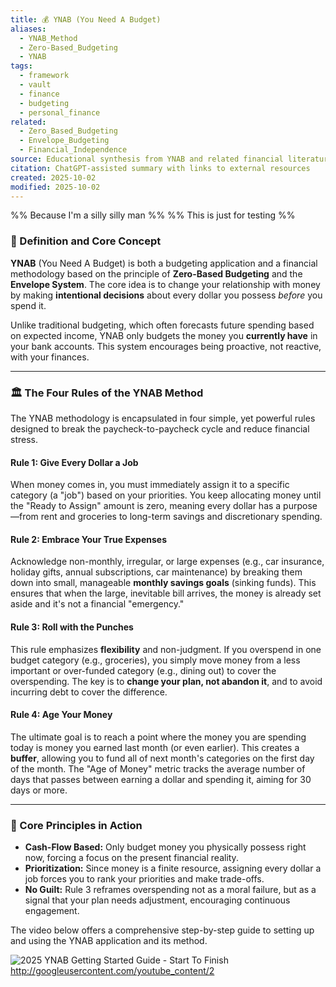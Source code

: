 ```yaml
---
title: 💰 YNAB (You Need A Budget)
aliases:
  - YNAB_Method
  - Zero-Based_Budgeting
  - YNAB
tags:
  - framework
  - vault
  - finance
  - budgeting
  - personal_finance
related:
  - Zero_Based_Budgeting
  - Envelope_Budgeting
  - Financial_Independence
source: Educational synthesis from YNAB and related financial literature
citation: ChatGPT-assisted summary with links to external resources
created: 2025-10-02
modified: 2025-10-02
---
```


<!-- @format -->

%% Because I'm a silly silly man %% %% This is just for testing %%

### 📝 Definition and Core Concept

**YNAB** (You Need A Budget) is both a budgeting application and a financial methodology
based on the principle of **Zero-Based Budgeting** and the **Envelope System**. The core
idea is to change your relationship with money by making **intentional decisions** about
every dollar you possess _before_ you spend it.

Unlike traditional budgeting, which often forecasts future spending based on expected
income, YNAB only budgets the money you **currently have** in your bank accounts. This
system encourages being proactive, not reactive, with your finances.

---

### 🏛️ The Four Rules of the YNAB Method

The YNAB methodology is encapsulated in four simple, yet powerful rules designed to
break the paycheck-to-paycheck cycle and reduce financial stress.

#### Rule 1: Give Every Dollar a Job

When money comes in, you must immediately assign it to a specific category (a "job")
based on your priorities. You keep allocating money until the "Ready to Assign" amount
is zero, meaning every dollar has a purpose—from rent and groceries to long-term savings
and discretionary spending.

#### Rule 2: Embrace Your True Expenses

Acknowledge non-monthly, irregular, or large expenses (e.g., car insurance, holiday
gifts, annual subscriptions, car maintenance) by breaking them down into small,
manageable **monthly savings goals** (sinking funds). This ensures that when the large,
inevitable bill arrives, the money is already set aside and it's not a financial
"emergency."

#### Rule 3: Roll with the Punches

This rule emphasizes **flexibility** and non-judgment. If you overspend in one budget
category (e.g., groceries), you simply move money from a less important or over-funded
category (e.g., dining out) to cover the overspending. The key is to **change your plan,
not abandon it**, and to avoid incurring debt to cover the difference.

#### Rule 4: Age Your Money

The ultimate goal is to reach a point where the money you are spending today is money
you earned last month (or even earlier). This creates a **buffer**, allowing you to fund
all of next month's categories on the first day of the month. The "Age of Money" metric
tracks the average number of days that passes between earning a dollar and spending it,
aiming for 30 days or more.

---

### 🔑 Core Principles in Action

- **Cash-Flow Based:** Only budget money you physically possess right now, forcing a
  focus on the present financial reality.
- **Prioritization:** Since money is a finite resource, assigning every dollar a job
  forces you to rank your priorities and make trade-offs.
- **No Guilt:** Rule 3 reframes overspending not as a moral failure, but as a signal
  that your plan needs adjustment, encouraging continuous engagement.

The video below offers a comprehensive step-by-step guide to setting up and using the
YNAB application and its method.

![2025 YNAB Getting Started Guide - Start To Finish](https://www.youtube.com/watch?v=hHTT-0EzsTc)
http://googleusercontent.com/youtube_content/2
